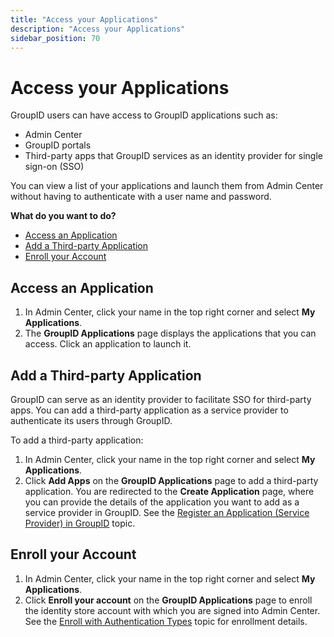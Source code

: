 ```yaml
---
title: "Access your Applications"
description: "Access your Applications"
sidebar_position: 70
---
```


# Access your Applications

GroupID users can have access to GroupID applications such as:

- Admin Center
- GroupID portals
- Third-party apps that GroupID services as an identity provider for single sign-on (SSO)

You can view a list of your applications and launch them from Admin Center without having to
authenticate with a user name and password.

**What do you want to do?**

- [Access an Application](#access-an-application)
- [Add a Third-party Application](#add-a-third-party-application)
- [Enroll your Account](#enroll-your-account)

## Access an Application

1. In Admin Center, click your name in the top right corner and select **My Applications**.
2. The **GroupID Applications** page displays the applications that you can access. Click an
   application to launch it.

## Add a Third-party Application

GroupID can serve as an identity provider to facilitate SSO for third-party apps. You can add a
third-party application as a service provider to authenticate its users through GroupID.

To add a third-party application:

1. In Admin Center, click your name in the top right corner and select **My Applications**.
2. Click **Add Apps** on the **GroupID Applications** page to add a third-party application. You are
   redirected to the **Create Application** page, where you can provide the details of the
   application you want to add as a service provider in GroupID. See the
   [Register an Application (Service Provider) in GroupID](/docs/directorymanager/11.0/authenticate/asidentityprovider/register.md)
   topic.

## Enroll your Account

1. In Admin Center, click your name in the top right corner and select **My Applications**.
2. Click **Enroll your account** on the **GroupID Applications** page to enroll the identity store
   account with which you are signed into Admin Center. See the
   [Enroll with Authentication Types](/docs/directorymanager/11.0/admincenter/authpolicy/enroll.md)
   topic for enrollment details.
